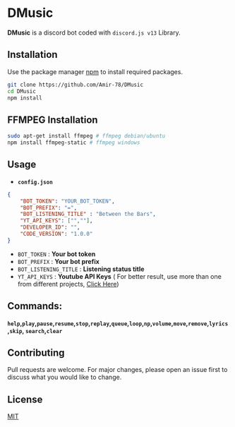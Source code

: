 # DMusic

**DMusic** is a discord bot coded with `discord.js v13` Library.

## Installation

Use the package manager [npm](https://www.npmjs.com/) to install required packages.

```bash
git clone https://github.com/Amir-78/DMusic
cd DMusic
npm install
```

## FFMPEG Installation

```bash
sudo apt-get install ffmpeg # ffmpeg debian/ubuntu
npm install ffmpeg-static # ffmpeg windows
```
## Usage

- **`config.json`**
```json
{
    "BOT_TOKEN": "YOUR_BOT_TOKEN",
    "BOT_PREFIX": "=",
    "BOT_LISTENING_TITLE" : "Between the Bars",
    "YT_API_KEYS": ["",""],
    "DEVELOPER_ID": "",
    "CODE_VERSION": "1.0.0"
}
```
- `BOT_TOKEN` : **Your bot token**
- `BOT_PREFIX` : **Your bot prefix**
- `BOT_LISTENING_TITLE` : **Listening status title**
- `YT_API_KEYS` : **Youtube API Keys** ( For better result, use more than one from different projects, [Click Here](https://developers.google.com/youtube/v3/getting-started))

## Commands:
**`help`,`play`,`pause`,`resume`,`stop`,`replay`,`queue`,`loop`,`np`,`volume`,`move`,`remove`,`lyrics`,`skip`, `search`,`clear`**

## Contributing
Pull requests are welcome. For major changes, please open an issue first to discuss what you would like to change.

## License
[MIT](https://github.com/Amir-78/DMusic/blob/add-license-1/LICENSE)
